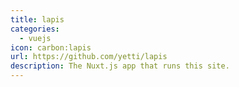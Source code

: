 ```yaml
---
title: lapis
categories: 
  - vuejs
icon: carbon:lapis
url: https://github.com/yetti/lapis
description: The Nuxt.js app that runs this site.
---
```

